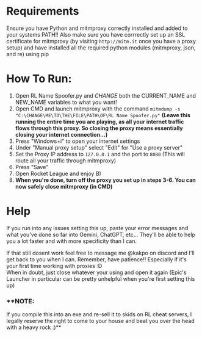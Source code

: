 # Requirements
Ensure you have Python and mitmproxy correctly installed and added to your systems PATH!!
Also make sure you have corrrectly set up an SSL certificate for mitmproxy (by visiting `http://mitm.it` once you have a proxy setup) and have installed all the required python modules (mitmproxy, json, and re) using pip

# How To Run:
1) Open RL Name Spoofer.py and *CHANGE* both the CURRENT_NAME and NEW_NAME variables to what you want!
2) Open CMD and launch mitmproxy with the command `mitmdump -s "C:\CHANGE\ME\TO\THE\FILE\PATH\OF\RL Name Spoofer.py"` 
**(Leave this running the entire time you are playing, as all your internet traffic flows through this proxy. So closing the proxy means essentially closing your internet connection...)**
3) Press "Windows+i" to open your internet settings
4) Under "Manual proxy setup" select "Edit" for "Use a proxy server"
5) Set the Proxy IP address to `127.0.0.1` and the port to `8080` (This will route all your traffic through mitmproxy)
6) Press "Save"
7) Open Rocket League and enjoy B)
8) **When you're done, turn off the proxy you set up in steps 3-6. You can now safely close mitmproxy (in CMD)**

# Help
If you run into any issues setting this up, paste your error messages and what you've done so far into Gemini, ChatGPT, etc... They'll be able to help you a lot faster and with more specificity than I can. 

If that still dosent work feel free to message me @kakpo on discord and I'll get back to you when I can.
Remember, have patience!! Especially if it's your first time working with proxies :D  
When in doubt, just close whatever your using and open it again (Epic's Launcher in particular can be pretty unhelpful when you're first setting this up)


### **NOTE: 
If you compile this into an exe and re-sell it to skids on RL cheat servers, I legally reserve the right to come to your house and beat you over the head with a heavy rock :)**
